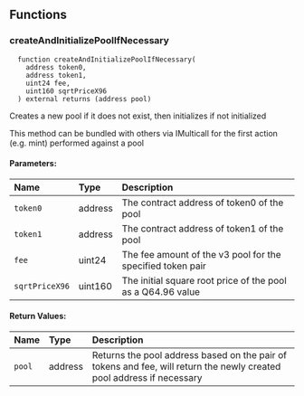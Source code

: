 ## Functions

### createAndInitializePoolIfNecessary

```solidity
  function createAndInitializePoolIfNecessary(
    address token0,
    address token1,
    uint24 fee,
    uint160 sqrtPriceX96
  ) external returns (address pool)
```

Creates a new pool if it does not exist, then initializes if not initialized

This method can be bundled with others via IMulticall for the first action (e.g. mint) performed against a pool

#### Parameters:

| Name           | Type    | Description                                                 |
| :------------- | :------ | :---------------------------------------------------------- |
| `token0`       | address | The contract address of token0 of the pool                  |
| `token1`       | address | The contract address of token1 of the pool                  |
| `fee`          | uint24  | The fee amount of the v3 pool for the specified token pair  |
| `sqrtPriceX96` | uint160 | The initial square root price of the pool as a Q64.96 value |

#### Return Values:

| Name   | Type    | Description                                                                                                           |
| :----- | :------ | :-------------------------------------------------------------------------------------------------------------------- |
| `pool` | address | Returns the pool address based on the pair of tokens and fee, will return the newly created pool address if necessary |
